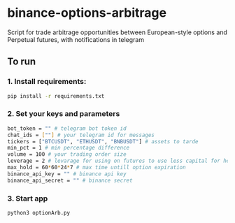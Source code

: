 # binance-options-arbitrage
Script for trade arbitrage opportunities between European-style options and Perpetual futures, with notifications in telegram

## To run
### 1. Install requirements:
```sh
pip install -r requirements.txt
```
### 2. Set your keys and parameters
```sh
bot_token = "" # telegram bot token id
chat_ids = [""] # your telegram id for messages
tickers = ["BTCUSDT", "ETHUSDT", "BNBUSDT"] # assets to tarde
min_pct = 1 # min percentage difference
volume = 100 # your trading order size
leverage = 2 # levarage for using on futures to use less capital for hedging
max_hold = 60*60*24*7 # max time untill option expiration
binance_api_key = "" # binance api key
binance_api_secret = "" # binance secret
```
### 3. Start app
```sh
python3 optionArb.py
